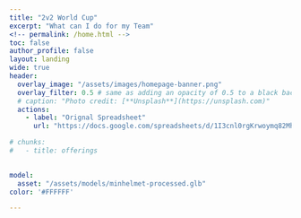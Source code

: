 ```yaml
---
title: "2v2 World Cup"
excerpt: "What can I do for my Team"
<!-- permalink: /home.html -->
toc: false
author_profile: false
layout: landing
wide: true
header:
  overlay_image: "/assets/images/homepage-banner.png"
  overlay_filter: 0.5 # same as adding an opacity of 0.5 to a black background
  # caption: "Photo credit: [**Unsplash**](https://unsplash.com)"
  actions:
    - label: "Orignal Spreadsheet"
      url: "https://docs.google.com/spreadsheets/d/1I3cnl0rgKrwoymq82MhHXg_SasBPbsvqbfRnGgdI11U/edit#gid=1096712976"

# chunks:
#   - title: offerings

    
model:
  asset: "/assets/models/minhelmet-processed.glb"
color: '#FFFFFF'

---
```



